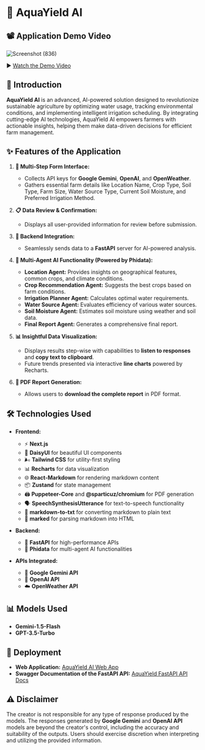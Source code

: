 # 🌊 AquaYield AI

## 📽️ Application Demo Video

![Screenshot (836)](https://github.com/user-attachments/assets/7a270fdf-1442-4147-9446-586f71541bda)

▶️ [Watch the Demo Video](https://www.youtube.com/watch?v=hQBKC252SOw)

## 🚀 Introduction

**AquaYield AI** is an advanced, AI-powered solution designed to revolutionize sustainable agriculture by optimizing water usage, tracking environmental conditions, and implementing intelligent irrigation scheduling. By integrating cutting-edge AI technologies, AquaYield AI empowers farmers with actionable insights, helping them make data-driven decisions for efficient farm management.

## ✨ Features of the Application

1. **📝 Multi-Step Form Interface:**  
   - Collects API keys for **Google Gemini**, **OpenAI**, and **OpenWeather**.  
   - Gathers essential farm details like Location Name, Crop Type, Soil Type, Farm Size, Water Source Type, Current Soil Moisture, and Preferred Irrigation Method.

2. **📋 Data Review & Confirmation:**  
   - Displays all user-provided information for review before submission.

3. **🔗 Backend Integration:**  
   - Seamlessly sends data to a **FastAPI** server for AI-powered analysis.

4. **🤖 Multi-Agent AI Functionality (Powered by Phidata):**  
   - **Location Agent:** Provides insights on geographical features, common crops, and climate conditions.  
   - **Crop Recommendation Agent:** Suggests the best crops based on farm conditions.  
   - **Irrigation Planner Agent:** Calculates optimal water requirements.  
   - **Water Source Agent:** Evaluates efficiency of various water sources.  
   - **Soil Moisture Agent:** Estimates soil moisture using weather and soil data.  
   - **Final Report Agent:** Generates a comprehensive final report.

5. **📊 Insightful Data Visualization:**  
   - Displays results step-wise with capabilities to **listen to responses** and **copy text to clipboard**.  
   - Future trends presented via interactive **line charts** powered by Recharts.

6. **📄 PDF Report Generation:**  
   - Allows users to **download the complete report** in PDF format.

## 🛠️ Technologies Used

- **Frontend:**  
  - ⚡ **Next.js**  
  - 🎨 **DaisyUI** for beautiful UI components  
  - 🌬️ **Tailwind CSS** for utility-first styling  
  - 📊 **Recharts** for data visualization  
  - 🌐 **React-Markdown** for rendering markdown content  
  - 📦 **Zustand** for state management  
  - 🖨️ **Puppeteer-Core** and **@sparticuz/chromium** for PDF generation  
  - 🗣️ **SpeechSynthesisUtterance** for text-to-speech functionality  
  - 📄 **markdown-to-txt** for converting markdown to plain text  
  - 📝 **marked** for parsing markdown into HTML

- **Backend:**  
  - 🚀 **FastAPI** for high-performance APIs  
  - 🤖 **Phidata** for multi-agent AI functionalities

- **APIs Integrated:**  
  - 🤖 **Google Gemini API**  
  - 🧠 **OpenAI API**  
  - ☁️ **OpenWeather API**

## 📊 Models Used

- **Gemini-1.5-Flash**  
- **GPT-3.5-Turbo**

## 🚀 Deployment

- **Web Application:** [AquaYield AI Web App](https://aquayieldaisom.vercel.app/)
- **Swagger Documentation of the FastAPI API:** [AquaYield FastAPI API Docs](https://som180-aquayieldaifastapibackend.hf.space/docs)

## ⚠️ Disclaimer

The creator is not responsible for any type of response produced by the models. The responses generated by **Google Gemini** and **OpenAI API** models are beyond the creator's control, including the accuracy and suitability of the outputs. Users should exercise discretion when interpreting and utilizing the provided information.
